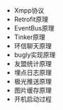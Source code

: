 - Xmpp协议
- Retrofit原理
- EventBus原理
- Tinker原理
- 环信聊天原理
- bugly实现原理
- 友盟统计原理
- 埋点日志原理
- 极光推送原理
- 图片缓存原理
- 开机启动过程
